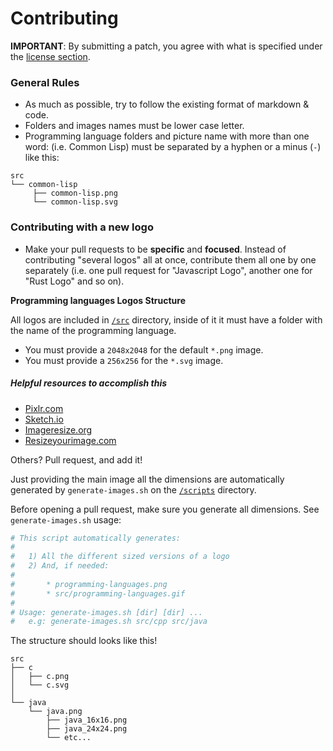 # Contributing

**IMPORTANT**: By submitting a patch, you agree with what is specified
under the [license section](https://github.com/abranhe/program-languages-logos).

### General Rules

- As much as possible, try to follow the existing format of markdown & code.
- Folders and images names must be lower case letter.
- Programming language folders and picture name with more than one word: (i.e.
Common Lisp) must be separated by a hyphen or a minus (`-`) like this:

```
src
└── common-lisp
     ├── common-lisp.png
     └── common-lisp.svg
```

### Contributing with a new logo

- Make your pull requests to be **specific** and **focused**. Instead of
contributing "several logos" all at once, contribute them all one by one
separately (i.e. one pull request for "Javascript Logo", another one for
"Rust Logo" and so on).

**Programming languages Logos Structure**

All logos are included in [`/src`][src] directory, inside of it it must have
a folder with the name of the programming language.

- You must provide a `2048x2048` for the default `*.png` image.
- You must provide a `256x256` for the `*.svg` image.

##### Helpful resources to accomplish this

- [Pixlr.com](https://pixlr.com/editor)
- [Sketch.io](https://sketch.io/sketchpad/)
- [Imageresize.org](https://imageresize.org/)
- [Resizeyourimage.com](https://resizeyourimage.com)

Others? Pull request, and add it!

Just providing the main image all the dimensions are automatically
generated by `generate-images.sh` on the [`/scripts`][scripts] directory.

Before opening a pull request, make sure you generate all dimensions. See
`generate-images.sh` usage:

```sh
# This script automatically generates:
#
#   1) All the different sized versions of a logo
#   2) And, if needed:
#
#       * programming-languages.png
#       * src/programming-languages.gif
#
# Usage: generate-images.sh [dir] [dir] ...
#   e.g: generate-images.sh src/cpp src/java
```

The structure should looks like this!

```
src
├── c
│   ├── c.png
│   └── c.svg
│
└── java
    └── java.png
        ├── java_16x16.png
        ├── java_24x24.png
        └── etc...
```

[src]: https://github.com/abranhe/programming-languages-logos/blob/master/src/readme.md#readme
[scripts]: https://github.com/abranhe/programming-languages-logos/blob/master/scripts
